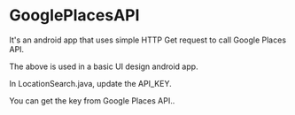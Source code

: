 # GooglePlacesAPI

It's an android app that uses simple HTTP Get request to call Google Places API.

The above is used in a basic UI design android app.

In LocationSearch.java, update the API_KEY.

You can get the key from Google Places API..
